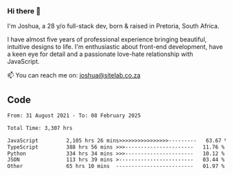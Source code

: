 ### Hi there 👋

I'm Joshua, a 28 y/o full-stack dev, born & raised in Pretoria, South Africa. 

I have almost five years of professional experience bringing beautiful, intuitive designs to life. I'm enthusiastic about front-end development, have a keen eye for detail and a passionate love-hate relationship with JavaScript.

📫 You can reach me on: joshua@sitelab.co.za

## **Code**

<!--START_SECTION:waka-->

```txt
From: 31 August 2021 - To: 08 February 2025

Total Time: 3,307 hrs

JavaScript         2,105 hrs 26 mins>>>>>>>>>>>>>>>>---------   63.67 %
TypeScript         388 hrs 56 mins >>>----------------------   11.76 %
Python             334 hrs 34 mins >>>----------------------   10.12 %
JSON               113 hrs 39 mins >------------------------   03.44 %
Other              65 hrs 10 mins  -------------------------   01.97 %
```

<!--END_SECTION:waka-->
